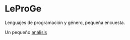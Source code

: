 # LeProGe
Lenguajes de programación y género, pequeña encuesta.

Un pequeño [análisis](https://phoenixalx.github.io/LeProGe/Analisis.html)
